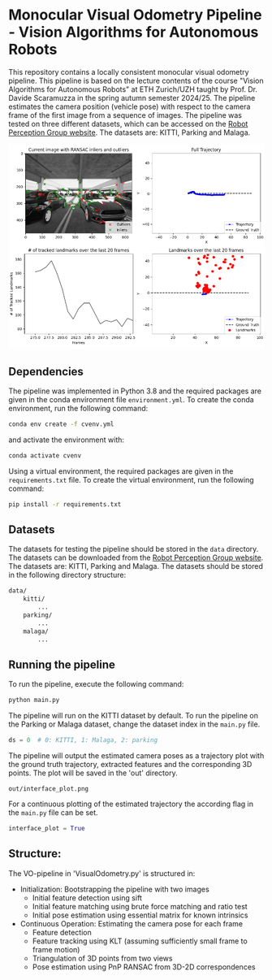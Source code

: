 # Monocular Visual Odometry Pipeline - Vision Algorithms for Autonomous Robots

This repository contains a locally consistent monocular visual odometry pipeline. This pipeline is based on the lecture contents of the course "Vision Algorithms for Autonomous Robots" at ETH Zurich/UZH taught by Prof. Dr. Davide Scaramuzza in the spring autumn semester 2024/25. The pipeline estimates the camera position (vehicle pose) with respect to the camera frame of the first image from a sequence of images. 
The pipeline was tested on three different datasets, which can be accessed on the [Robot Perception Group website](http://rpg.ifi.uzh.ch/davis_data.html). The datasets are: KITTI, Parking and Malaga.

![Alt text](./example_plot.png?raw=true)

## Dependencies

The pipeline was implemented in Python 3.8 and the required packages are given in the conda environment file `environment.yml`. To create the conda environment, run the following command:

```bash
conda env create -f cvenv.yml
```
and activate the environment with:
```bash
conda activate cvenv
```

Using a virtual environment, the required packages are given in the `requirements.txt` file. To create the virtual environment, run the following command:

```bash
pip install -r requirements.txt
```

## Datasets

The datasets for testing the pipeline should be stored in the `data` directory. The datasets can be downloaded from the [Robot Perception Group website](http://rpg.ifi.uzh.ch/davis_data.html). The datasets are: KITTI, Parking and Malaga. The datasets should be stored in the following directory structure:

```
data/
    kitti/
        ...
    parking/
        ...
    malaga/
        ...
```

## Running the pipeline

To run the pipeline, execute the following command:

```bash
python main.py
```

The pipeline will run on the KITTI dataset by default. To run the pipeline on the Parking or Malaga dataset, change the dataset index in the `main.py` file.

```python
ds = 0  # 0: KITTI, 1: Malaga, 2: parking
```

The pipeline will output the estimated camera poses as a trajectory plot with the ground truth trajectory, extracted features and the corresponding 3D points. The plot will be saved in the 'out' directory.
```
out/interface_plot.png
```
For a continuous plotting of the estimated trajectory the according flag in the `main.py` file can be set.

```python
interface_plot = True
```


## Structure:

The VO-pipeline in 'VisualOdometry.py' is structured in:
- Initialization: Bootstrapping the pipeline with two images
    - Initial feature detection using sift
    - Initial feature matching using brute force matching and ratio test
    - Initial pose estimation using essential matrix for known intrinsics
- Continuous Operation: Estimating the camera pose for each frame
    - Feature detection 
    - Feature tracking using KLT (assuming sufficiently small frame to frame motion)
    - Triangulation of 3D points from two views
    - Pose estimation using PnP RANSAC from 3D-2D correspondences
